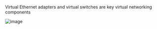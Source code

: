 Virtual Ethernet adapters and virtual switches are key virtual networking components

![image](https://user-images.githubusercontent.com/43572616/149751437-ce0681e8-7a38-4673-822f-4f63e9a0805d.png)
